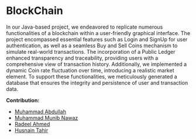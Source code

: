 # BlockChain
In our Java-based project, we endeavored to replicate numerous functionalities of a blockchain within a user-friendly graphical interface. The project encompassed essential features such as Login and SignUp for user authentication, as well as a seamless Buy and Sell Coins mechanism to simulate real-world transactions. The incorporation of a Public Ledger enhanced transparency and traceability, providing users with a comprehensive view of transaction history. Additionally, we implemented a dynamic Coin rate fluctuation over time, introducing a realistic market element. To support these functionalities, we meticulously generated a database that ensures the integrity and persistence of user and transaction data.

**Contribution:**
- [Muhammad Abdullah](https://github.com/iabdullah215)
- [Muhammad Munib Nawaz]()
- [Radeel Ahmed]()
- [Husnain Tahir]()
